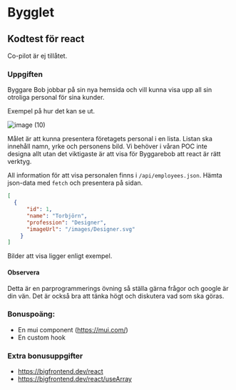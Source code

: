 # Bygglet

## Kodtest för react

Co-pilot är ej tillåtet.


### Uppgiften

Byggare Bob jobbar på sin nya hemsida och vill kunna visa upp all sin otroliga personal för sina kunder.

Exempel på hur det kan se ut.

![image (10)](https://user-images.githubusercontent.com/8349939/227497747-3fa1c49e-cbac-4c1f-bf3d-e85845f97c57.png)


Målet är att kunna presentera företagets personal i en lista. Listan ska innehåll namn, yrke och personens bild.
Vi behöver i våran POC inte designa allt utan det viktigaste är att visa för Byggarebob att react är rätt verktyg.

All information för att visa personalen finns i `/api/employees.json`. Hämta json-data med `fetch` och presentera på sidan. 

```json
[
  {
      "id": 1,
      "name": "Torbjörn",
      "profession": "Designer",
      "imageUrl": "/images/Designer.svg"
    }
]
```

Bilder att visa ligger enligt exempel.

#### Observera
Detta är en parprogrammerings övning så ställa gärna frågor och google är din vän. Det är också bra att tänka högt och diskutera vad som ska göras.

### Bonuspoäng:
 - En mui component (https://mui.com/)
 - En custom hook

### Extra bonusuppgifter
 - https://bigfrontend.dev/react
 - https://bigfrontend.dev/react/useArray
